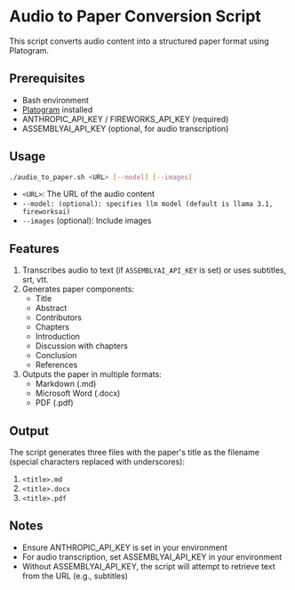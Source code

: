 # Audio to Paper Conversion Script

This script converts audio content into a structured paper format using Platogram.

## Prerequisites

- Bash environment
- [Platogram](https://github.com/code-anyway/platogram) installed
- ANTHROPIC_API_KEY / FIREWORKS_API_KEY (required)
- ASSEMBLYAI_API_KEY (optional, for audio transcription)

## Usage

```bash
./audio_to_paper.sh <URL> [--model] [--images]
```

- `<URL>`: The URL of the audio content
- `--model: (optional): specifies llm model (default is llama 3.1, fireworksai)`
- `--images` (optional): Include images

## Features

1. Transcribes audio to text (if `ASSEMBLYAI_API_KEY` is set) or uses subtitles, srt, vtt.
2. Generates paper components:
   - Title
   - Abstract
   - Contributors
   - Chapters
   - Introduction
   - Discussion with chapters
   - Conclusion
   - References
3. Outputs the paper in multiple formats:
   - Markdown (.md)
   - Microsoft Word (.docx)
   - PDF (.pdf)

## Output

The script generates three files with the paper's title as the filename (special characters replaced with underscores):

1. `<title>.md`
2. `<title>.docx`
3. `<title>.pdf`

## Notes

- Ensure ANTHROPIC_API_KEY is set in your environment
- For audio transcription, set ASSEMBLYAI_API_KEY in your environment
- Without ASSEMBLYAI_API_KEY, the script will attempt to retrieve text from the URL (e.g., subtitles)
